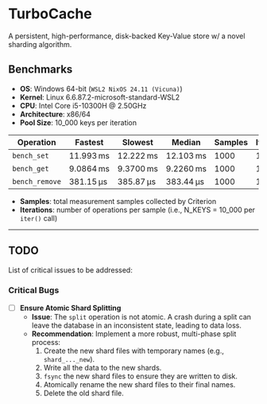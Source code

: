 # TurboCache

A persistent, high-performance, disk-backed Key-Value store w/ a novel sharding algorithm.

## Benchmarks

*   **OS**: Windows 64-bit (`WSL2 NixOS 24.11 (Vicuna)`)
*   **Kernel**: Linux 6.6.87.2-microsoft-standard-WSL2
*   **CPU**: Intel Core i5-10300H @ 2.50GHz
*   **Architecture**: x86/64
*   **Pool Size**: 10_000 keys per iteration

| Operation      | Fastest   | Slowest   | Median    | Samples | Iterations |
| -------------- | --------- | --------- | --------- | ------- | ---------- |
| `bench_set`    | 11.993 ms | 12.222 ms | 12.103 ms | 1000    | 10_000     |
| `bench_get`    | 9.0864 ms | 9.3700 ms | 9.2260 ms | 1000    | 10_000     |
| `bench_remove` | 381.15 µs | 385.87 µs | 383.44 µs | 1000    | 10_000     |

*   **Samples**: total measurement samples collected by Criterion
*   **Iterations**: number of operations per sample (i.e., N_KEYS = 10_000 per `iter()` call)

---

## TODO

List of critical issues to be addressed:

### Critical Bugs

-   [ ] **Ensure Atomic Shard Splitting**
    -   **Issue**: The `split` operation is not atomic. A crash during a split can leave the
    database in an inconsistent state, leading to data loss.
    -   **Recommendation**: Implement a more robust, multi-phase split process:
        1.  Create the new shard files with temporary names (e.g., `shard_..._new`).
        2.  Write all the data to the new shards.
        3.  `fsync` the new shard files to ensure they are written to disk.
        4.  Atomically rename the new shard files to their final names.
        5.  Delete the old shard file.

